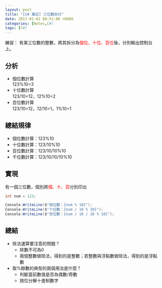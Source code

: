 ```yaml
---
layout: post
title: "[C# 筆記] 三位數拆分"
date: 2017-01-02 00:51:00 +0800
categories: [Notes,C#]
tags: [C#]
---
```


練習：
有某三位數的整數，將其拆分為<span style="color: red;">個位、十位、百位</span>後，分別輸出控制台上。

## 分析
- 個位數計算  
123%10=3
- 十位數計算  
123/10=12，12%10=2
- 百位數計算  
123/10=12，12/10=1，1%10=1

## 總結規律
- 個位數計算：123%10
- 十位數計算：123/10%10
- 百位數計算：123/10/10%10
- 千位數計算：123/10/10/10%10

## 實現
有一個三位數，個別將<span style="color: red;">個、十、百</span>分別印出
```c#
int num = 123;

Console.WriteLine($"個位數：{num % 10}");
Console.WriteLine($"十位數：{num / 10 % 10}");
Console.WriteLine($"百位數：{num / 10 / 10 % 10}");
```
## 總結
- 除法運算要注意的問題？
    - 除數不可為0
    - 兩個整數做除法，得到的是整數；若整數與浮點數做除法，得到的是浮點數
- 取%餘數的典型的兩個用法是什麼？
    - 判斷當前數值是否為偶數/奇數
    - 按位分解十進制數字